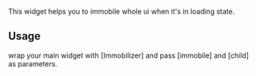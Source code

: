 This widget helps you to immobile whole ui when it's in loading state.

## Usage

wrap your main widget with [Immobilizer] and pass [immobile] and [child] as parameters.